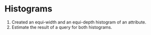 # Histograms

1) Created an equi-width and an equi-depth histogram
of an attribute.
2) Estimate the result of a query for both histograms.
